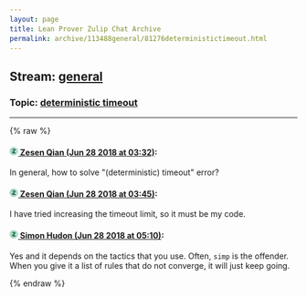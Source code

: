 ```yaml
---
layout: page
title: Lean Prover Zulip Chat Archive 
permalink: archive/113488general/81276deterministictimeout.html
---
```


## Stream: [general](index.html)
### Topic: [deterministic timeout](81276deterministictimeout.html)

---


{% raw %}
#### [![Click to go to Zulip](../../assets/img/zulip2.png) Zesen Qian (Jun 28 2018 at 03:32)](https://leanprover.zulipchat.com/#narrow/stream/113488-general/topic/deterministic%20timeout/near/128748875):
In general, how to solve "(deterministic) timeout" error?

#### [![Click to go to Zulip](../../assets/img/zulip2.png) Zesen Qian (Jun 28 2018 at 03:45)](https://leanprover.zulipchat.com/#narrow/stream/113488-general/topic/deterministic%20timeout/near/128749202):
I have tried increasing the timeout limit, so it must be my code.

#### [![Click to go to Zulip](../../assets/img/zulip2.png) Simon Hudon (Jun 28 2018 at 05:10)](https://leanprover.zulipchat.com/#narrow/stream/113488-general/topic/deterministic%20timeout/near/128751744):
Yes and it depends on the tactics that you use. Often, `simp` is the offender. When you give it a list of rules that do not converge, it will just keep going.


{% endraw %}
